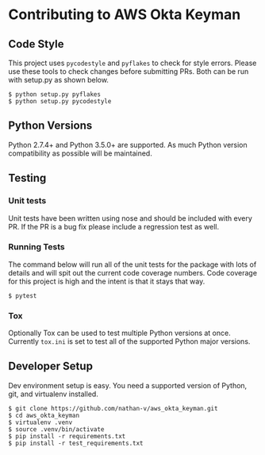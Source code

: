 # Contributing to AWS Okta Keyman

## Code Style

This project uses `pycodestyle` and `pyflakes` to check for style errors. Please
use these tools to check changes before submitting PRs. Both can be run with setup.py
as shown below.

    $ python setup.py pyflakes
    $ python setup.py pycodestyle

## Python Versions

Python 2.7.4+ and Python 3.5.0+ are supported. As much Python version compatibility as
possible will be maintained.

## Testing

### Unit tests

Unit tests have been written using nose and should be included with every PR. If the PR
is a bug fix please include a regression test as well.

### Running Tests

The command below will run all of the unit tests for the package with lots of details
and will spit out the current code coverage numbers. Code coverage for this project is
high and the intent is that it stays that way.

    $ pytest

### Tox

Optionally Tox can be used to test multiple Python versions at once. Currently `tox.ini`
is set to test all of the supported Python major versions.

## Developer Setup

Dev environment setup is easy. You need a supported version of Python, git, and
virtualenv installed.

    $ git clone https://github.com/nathan-v/aws_okta_keyman.git
    $ cd aws_okta_keyman
    $ virtualenv .venv
    $ source .venv/bin/activate
    $ pip install -r requirements.txt
    $ pip install -r test_requirements.txt

